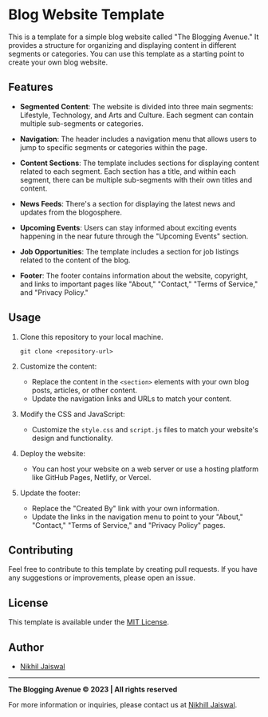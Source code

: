 # Blog Website Template

This is a template for a simple blog website called "The Blogging Avenue." It provides a structure for organizing and displaying content in different segments or categories. You can use this template as a starting point to create your own blog website.

## Features

- **Segmented Content**: The website is divided into three main segments: Lifestyle, Technology, and Arts and Culture. Each segment can contain multiple sub-segments or categories.

- **Navigation**: The header includes a navigation menu that allows users to jump to specific segments or categories within the page.

- **Content Sections**: The template includes sections for displaying content related to each segment. Each section has a title, and within each segment, there can be multiple sub-segments with their own titles and content.

- **News Feeds**: There's a section for displaying the latest news and updates from the blogosphere.

- **Upcoming Events**: Users can stay informed about exciting events happening in the near future through the "Upcoming Events" section.

- **Job Opportunities**: The template includes a section for job listings related to the content of the blog.

- **Footer**: The footer contains information about the website, copyright, and links to important pages like "About," "Contact," "Terms of Service," and "Privacy Policy."

## Usage

1. Clone this repository to your local machine.

   ```
   git clone <repository-url>
   ```

2. Customize the content:
   - Replace the content in the `<section>` elements with your own blog posts, articles, or other content.
   - Update the navigation links and URLs to match your content.

3. Modify the CSS and JavaScript:
   - Customize the `style.css` and `script.js` files to match your website's design and functionality.

4. Deploy the website:
   - You can host your website on a web server or use a hosting platform like GitHub Pages, Netlify, or Vercel.

5. Update the footer:
   - Replace the "Created By" link with your own information.
   - Update the links in the navigation menu to point to your "About," "Contact," "Terms of Service," and "Privacy Policy" pages.

## Contributing

Feel free to contribute to this template by creating pull requests. If you have any suggestions or improvements, please open an issue.

## License

This template is available under the [MIT License](LICENSE).

## Author

- [Nikhil Jaiswal](https://github.com/nikhil14r)

---

**The Blogging Avenue &copy; 2023 | All rights reserved**

For more information or inquiries, please contact us at [Nikhill Jaiswal](mailto:nikhiljaiswal084@gmai.com).
